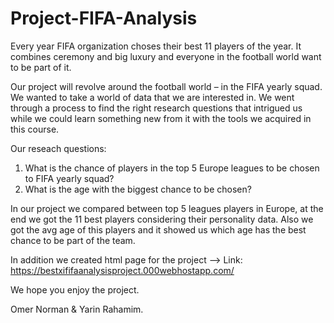 # Project-FIFA-Analysis
Every year FIFA organization choses their best 11 players of the year.
It combines ceremony and big luxury and everyone in the football world want to be part of it.

Our project will revolve around the football world – in the FIFA yearly squad.
We wanted to take a world of data that we are interested in.
We went through a process to find the right research questions that intrigued us while we could learn something new from it with the tools we acquired in this course.

Our reseach questions:
1. What is the chance of players in the top 5 Europe leagues to be chosen to FIFA yearly squad?
2. What is the age with the biggest chance to be chosen?

In our project we compared between top 5 leagues players in Europe, at the end we got the 11 best players considering their personality data.
Also we got the avg age of this players and it showed us which age has the best chance to be part of the team.

In addition we created html page for the project --> Link: https://bestxififaanalysisproject.000webhostapp.com/

We hope you enjoy the project.

Omer Norman & Yarin Rahamim.


